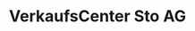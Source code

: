 ---
title: "VerkaufsCenter Sto AG"
url: /unterschleissheim/verkaufscenter-sto-ag/
shop: Baustoffe
---